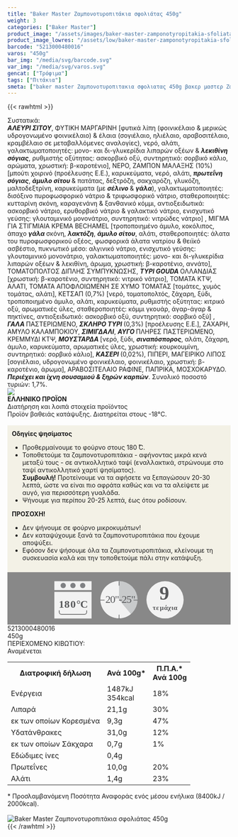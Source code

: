 ```yaml
---
title: "Baker Master Ζαμπονοτυροπιτάκια σφολιάτας 450g"
weight: 3
categories: ["Baker Master"]
product_image: "/assets/images/baker-master-zamponotyropitakia-sfoliatas-450g.jpg"
product_image_lowres: "/assets/low/baker-master-zamponotyropitakia-sfoliatas-450g.jpg"
barcode: "5213000480016"
varos: "450g"
bar_img: "/media/svg/barcode.svg"
var_img: "/media/svg/varos.svg"
gencat: ["Τρόφιμα"]
tags: ["Πιτάκια"]
smeta: ["baker master Ζαμπονοτυροπιτακια σφολιατας 450g βακερ μαστερ Ζαμπονοτυροπιτακια σφολιατας 450g μπεικερ μαστερ 5213000480016 baker master zamponotyropitakia sfoliatas 450g"]
---
```

{{< rawhtml >}}

<div class="sload22"><div class="product"><div id="sistatika">Συστατικά:</div><div class="alltext"><strong><em>ΑΛΕΥΡΙ ΣΙΤΟΥ</em></strong>, ΦΥΤΙΚΗ ΜΑΡΓΑΡΙΝΗ [φυτικά λίπη (φοινικέλαιο &amp; μερικώς υδρογονωμένο φοινικέλαιο) &amp; έλαια (σογιέλαιο, ηλιέλαιο, αραβοσιτέλαιο, κραμβέλαιο σε μεταβαλλόμενες αναλογίες), νερό, αλάτι, γαλακτωματοποιητές: μονο- και δι-γλυκερίδια λιπαρών οξέων &amp; <strong><em>λεκιθίνη σόγιας</em></strong>, ρυθμιστής οξύτητας: ασκορβικό οξύ, συντηρητικό: σορβικό κάλιο, αρώματα, χρωστική: β-καροτένιο], ΝΕΡΟ, ΖΑΜΠΟΝ ΜΑΛΑΞΗΣ (10%) [μπούτι χοιρινό (προέλευσης Ε.Ε.), καρυκεύματα, νερό, αλάτι, <strong><em>πρωτεΐνη σόγιας</em></strong>, <strong><em>άμυλο σίτου </em></strong>&amp; πατάτας, δεξτρόζη, σακχαρόζη, γλυκόζη, μαλτοδεξτρίνη, καρυκεύματα (με <strong><em>σέλινο </em></strong>&amp; <strong><em>γάλα</em></strong>), γαλακτωματοποιητές: δισόξινο πυροφωσφορικό νάτριο &amp; τριφωσφορικό νάτριο, σταθεροποιητές: κυτταρίνη σκόνη, καραγενάνη &amp; ξανθανικό κόμμι, αντιοξειδωτικά: ασκορβικό νάτριο, ερυθορβικό νάτριο &amp; γαλακτικό νάτριο, ενισχυτικό γεύσης: γλουταμινικό μονονάτριο, συντηρητικό: νιτρώδες νάτριο] , ΜΙΓΜΑ ΓΙΑ ΣΤΙΓΜΙΑΙΑ ΚΡΕΜΑ BECHAMEL [τροποποιημένο άμυλο, κοκόλιπος, άπαχο <strong><em>γάλα </em></strong>σκόνη, <strong><em>λακτόζη</em></strong>, <strong><em>άμυλο σίτου</em></strong>, αλάτι, σταθεροποιητές: άλατα του πυροφωσφορικού οξέος, φωσφορικά άλατα νατρίου &amp; θειϊκό ασβέστιο, πυκνωτικό μέσο: αλγινικό νάτριο, ενισχυτικό γεύσης: γλουταμινικό μονονάτριο, γαλακτωματοποιητές: μονο- και δι-γλυκερίδια λιπαρών οξέων &amp; λεκιθίνη, άρωμα, χρωστική: β-καροτένιο, αννάτο], ΤΟΜΑΤΟΠΟΛΤΟΣ ΔΙΠΛΗΣ ΣΥΜΠΥΚΝΩΣΗΣ, <strong><em>ΤΥΡΙ GOUDA </em></strong>ΟΛΛΑΝΔΙΑΣ [χρωστική: β-καροτένιο, συντηρητικό: νιτρικό νάτριο], ΤΟΜΑΤΑ ΚΤΨ, ΑΛΑΤΙ, ΤΟΜΑΤΑ ΑΠΟΦΛΟΙΩΜΕΝΗ ΣΕ ΧΥΜΟ ΤΟΜΑΤΑΣ [τομάτες, χυμός τομάτας, αλάτι], ΚΕΤΣΑΠ (0,7%) [νερό, τοματοπολτός, ζάχαρη, ξύδι, τροποποιημένο άμυλο, αλάτι, καρυκεύματα, ρυθμιστής οξύτητας: κιτρικό οξύ, αρωματικές ύλες, σταθεροποιητές: κόμμι γκουάρ, άγαρ-άγαρ &amp; πηκτίνες, αντιοξειδωτικό: ασκορβικό οξύ, συντηρητικό: σορβικό οξύ] , <strong><em>ΓΑΛΑ </em></strong>ΠΑΣΤΕΡΙΩΜΕΝΟ, <strong><em>ΣΚΛΗΡΟ ΤΥΡΙ </em></strong>(0,3%) [προέλευσης Ε.Ε.], ΖΑΧΑΡΗ, ΑΜΥΛΟ ΚΑΛΑΜΠΟΚΙΟΥ, <strong><em>ΣΙΜΙΓΔΑΛΙ</em></strong>, <strong><em>ΑΥΓΟ </em></strong>ΠΛΗΡΕΣ ΠΑΣΤΕΡΙΩΜΕΝΟ, ΚΡΕΜΜΥΔΙ ΚΤΨ, <strong><em>ΜΟΥΣΤΑΡΔΑ </em></strong>[νερό, ξύδι, <strong><em>σιναπόσπορος</em></strong>, αλάτι, ζάχαρη, άμυλο, καρυκεύματα, αρωματικές ύλες, χρωστική: κουρκουμίνη, συντηρητικό: σορβικό κάλιο], <strong><em>ΚΑΣΕΡΙ </em></strong>(0,02%), ΠΙΠΕΡΙ, ΜΑΓΕΙΡΙΚΟ ΛΙΠΟΣ [σογιέλαιο, υδρογονωμένο φοινικέλαιο, φοινικέλαιο, χρωστική: β-καροτένιο, άρωμα], ΑΡΑΒΟΣΙΤΕΛΑΙΟ ΡΑΦΙΝΕ, ΠΑΠΡΙΚΑ, ΜΟΣΧΟΚΑΡΥΔΟ. <strong><em>Περιέχει και ίχνη σουσαμιού &amp; ξηρών καρπών</em></strong>. Συνολικό ποσοστό τυριών: 1,7%.</div><div id="flag"><div id="flagimage" style="margin:0"><img src="/media/icons/gr.svg"></div><span id="flagtext"><b>ΕΛΛΗΝΙΚΟ ΠΡΟΪΟΝ</b></span></div><div id="loipa">Διατήρηση και λοιπά στοιχεία προϊόντος</div><div class="alltext">Προϊόν βαθειάς κατάψυξης. Διατηρείται στους -18°C.<br><br><div style="background:#f3f1e6;padding:10px;margin:0px"><b>Οδηγίες ψησίματος</b><br><ul><li>Προθερμαίνουμε το φούρνο στους 180 ̊C.</li><li>Τοποθετούμε τα ζαμπονοτυροπιτάκια - αφήνοντας μικρά κενά μεταξύ τους - σε αντικολλητικό ταψί (εναλλακτικά, στρώνουμε στο ταψί αντικολλητικό χαρτί ψησίματος).</li><b>Συμβουλή!</b> Προτείνουμε να τα αφήσετε να ξεπαγώσουν 20-30 λεπτά, ώστε να είναι πιο αφράτα καθώς και να τα αλείψετε με αυγό, για περισσότερη γυαλάδα.<li>Ψήνουμε για περίπου 20-25 λεπτά, έως ότου ροδίσουν.</li></ul><b>ΠΡΟΣΟΧΗ!</b><br><ul><li>Δεν ψήνουμε σε φούρνο μικροκυμάτων!</li><li>Δεν καταψύχουμε ξανά τα ζαμπονοτυροπιτάκια που έχουμε αποψύξει.</li><li>Εφόσον δεν ψήσουμε όλα τα ζαμπονοτυροπιτάκια, κλείνουμε τη συσκευασία καλά και την τοποθετούμε πάλι στην κατάψυξη.</li></ul></div><div style="width:auto;margin:0px;background:#888"><div style="max-width:292px;margin:auto;padding:20px 20px 12px"><svg viewBox="0 0 292 85.37"><defs><style>.cls-1{fill:#f2f2f2}.cls-2{font-size:15.5px;letter-spacing:-.01em}.cls-12,.cls-18,.cls-19,.cls-2,.cls-9{fill:#58595b}.cls-12,.cls-2,.cls-9{font-family:csans;font-weight:700}.cls-3{letter-spacing:-.01em}.cls-4{letter-spacing:-.01em}.cls-5{letter-spacing:0}.cls-6{letter-spacing:.01em}.cls-7{letter-spacing:-.01em}.cls-8{letter-spacing:-.01em}.cls-9{font-size:44.05px}.cls-10{fill:#808184}.cls-11{fill:gray}.cls-12{font-size:24px}.cls-13{letter-spacing:-.06em}.cls-14{letter-spacing:0}.cls-15{letter-spacing:-.01em}.cls-16{letter-spacing:-.02em}.cls-17{fill:#c8cacb}.cls-19{font-size:23.88px;font-family:csans;letter-spacing:-.05em}</style></defs><title>Asset 29</title><g id="Layer_2" data-name="Layer 2"><g id="Layer_1-2" data-name="Layer 1"><circle class="cls-1" cx="250" cy="42.34" r="42"></circle><text class="cls-2" transform="translate(221.94 64.7)">τ<tspan class="cls-3" x="7.94" y="0">ε</tspan><tspan class="cls-4" x="16.38" y="0">μ</tspan><tspan class="cls-5" x="25.73" y="0">ά</tspan><tspan class="cls-6" x="34.4" y="0">χ</tspan><tspan class="cls-7" x="42.4" y="0">ι</tspan><tspan class="cls-8" x="47.44" y="0">α</tspan></text><text class="cls-9" transform="translate(237.37 41.88)">9</text><rect class="cls-1" y="0.34" width="84" height="20"></rect><rect class="cls-1" y="24.34" width="84" height="60"></rect><circle class="cls-10" cx="20" cy="10" r="6"></circle><circle class="cls-10" cx="42" cy="10" r="6"></circle><circle class="cls-10" cx="64" cy="10" r="6"></circle><path class="cls-1" d="M68,34H16a4.05,4.05,0,0,0-4,4V66H72V38A4.05,4.05,0,0,0,68,34ZM11,66v4a5,5,0,0,0,5,5H68a5,5,0,0,0,5-5V66Z"></path><path class="cls-11" d="M72,66v4a4.05,4.05,0,0,1-4,4H16a4.05,4.05,0,0,1-4-4V66H10v4a6,6,0,0,0,6,6H68a6,6,0,0,0,6-6V66Z"></path><text class="cls-12" transform="translate(10.1 60.39)"><tspan class="cls-13">1</tspan><tspan class="cls-14" x="12.36" y="0">8</tspan><tspan class="cls-15" x="26.09" y="0">0</tspan><tspan class="cls-16" x="39.58" y="0">°</tspan><tspan x="48.43" y="0">C</tspan></text><circle class="cls-17" cx="146" cy="42" r="42"></circle><path class="cls-1" d="M146,42l26.88,32.27A42,42,0,1,1,145.94,0Z"></path><path class="cls-18" d="M146.19,10.37a.66.66,0,0,1-.66-.66V1.06a.67.67,0,1,1,1.33,0V9.71A.66.66,0,0,1,146.19,10.37Z"></path><path class="cls-18" d="M188,43.55h-8.66a.67.67,0,0,1,0-1.33H188a.67.67,0,0,1,0,1.33Z"></path><path class="cls-18" d="M146.19,85.37a.67.67,0,0,1-.66-.66V76.05a.67.67,0,0,1,1.33,0v8.66A.67.67,0,0,1,146.19,85.37Z"></path><path class="cls-18" d="M113,43.55h-8.65a.67.67,0,1,1,0-1.33H113a.67.67,0,0,1,0,1.33Z"></path><text class="cls-19" transform="translate(115.18 49.09)">20"-25"</text></g></g></svg></div></div></div><div id="barcode"><div id="barimage1"></div><span id="bartext">5213000480016</span></div><div id="varos"><div id="varosimage1"></div><span id="varostext">450g</span></div><div id="kivotio">ΠΕΡΙΕΧΟΜΕΝΟ ΚΙΒΩΤΙΟΥ:<br>Αναμένεται</div><table id="diatable"><tbody><tr><th>Διατροφική δήλωση</th><th>Ανά 100g*</th><th>Π.Π.Α.*<br>Ανά 100g</th></tr><tr><td class="texr2">Ενέργεια</td><td class="texr">1487kJ<br>354kcal</td><td class="texr">18%</td></tr><tr><td class="texr2">Λιπαρά</td><td class="texr">21,1g</td><td class="texr">30%</td></tr><tr><td class="gray">εκ των οποίων Κορεσµένα</td><td class="gray2">9,3g</td><td class="gray2">47%</td></tr><tr><td class="texr2">Yδατάνθρακες</td><td class="texr">31,0g</td><td class="texr">12%</td></tr><tr><td class="gray">εκ των οποίων Σάκχαρα</td><td class="gray2">0,7g</td><td class="gray2">1%</td></tr><tr><td class="texr2">Εδώδιμες ίνες</td><td class="texr">0,4g</td><td class="texr"></td></tr><tr><td class="texr2">Πρωτεΐνες</td><td class="texr">10,0g</td><td class="texr">20%</td></tr><tr><td class="texr2">Αλάτι</td><td class="texr">1,4g</td><td class="texr">23%</td></tr></tbody></table><div class="alltext">* Προσλαμβανόμενη Ποσότητα Αναφοράς ενός μέσου ενήλικα (8400kJ / 2000kcal).</div><br><div class="pimg"><img alt="Baker Master Ζαμπονοτυροπιτάκια σφολιάτας 450g" title="Baker Master Ζαμπονοτυροπιτάκια σφολιάτας 450g" src="/assets/images/baker-master-zamponotyropitakia-sfoliatas-450g.jpg"></div></div></div>
{{< /rawhtml >}}


